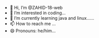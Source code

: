 - 👋 Hi, I’m @ZAHID-18-web
- 👀 I’m interested in coding...
- 🌱 I’m currently learning java and linux......
- 📫 How to reach me ...
- 😄 Pronouns: he/him...

<!---
ZAHID-18-web/ZAHID-18-web is a ✨ special ✨ repository because its `README.md` (this file) appears on your GitHub profile.
You can click the Preview link to take a look at your changes.
--->
